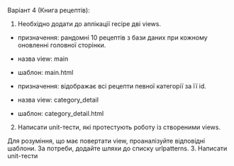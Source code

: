 Варіант 4 (Книга рецептів):
1. Необхідно додати до аплікації recipe дві views.
 - призначення: рандомні 10 рецептів з бази даних при кожному оновленні головної сторінки.
 - назва view: main
 - шаблон: main.html

 - призначення: відображає всі рецепти певної категорії за її id.
 - назва view: category_detail
 - шаблон: category_detail.html
2. Написати unit-тести, які протестують роботу із створеними views.   

Для розуміння, що має повертати view, проаналізуйте відповідні шаблони.
За потреби, додайте шляхи до списку urlpatterns.
3. Написати unit-тести
